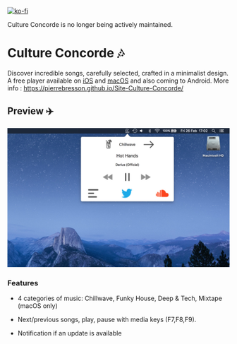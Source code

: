 [![ko-fi](https://www.ko-fi.com/img/githubbutton_sm.svg)](https://ko-fi.com/P5P813IQT)

Culture Concorde is no longer being actively maintained.

# Culture Concorde ️🎶

Discover incredible songs, carefully selected, crafted in a minimalist design. A free player available on [iOS](https://itunes.apple.com/us/app/culture-concorde/id1212137530?ls=1&mt=8) and [macOS](https://itunes.apple.com/us/app/culture-concorde/id1088330492?ls=1&mt=12) and also coming to Android. More info : https://pierrebresson.github.io/Site-Culture-Concorde/

## Preview ✈️

![alt tag](https://github.com/PierreBresson/Site-Culture-Concorde/blob/master/mac%20app.jpg)

### Features

- 4 categories of music: Chillwave, Funky House, Deep & Tech, Mixtape (macOS only)

- Next/previous songs, play, pause with media keys (F7,F8,F9).

- Notification if an update is available

